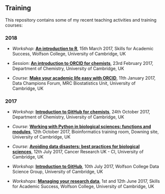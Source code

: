 ## Training

This repository contains some of my recent teaching activities and training courses:

### 2018

- *Workshop*: [**An introduction to R**](20180315_IntroductionToR_Wolfson_Cambridge/), 15th March 2017, Skills for Academic Success, Wolfson College, University of Cambridge, UK

- *Session*: [**An introduction to ORCID for chemists**](20180223_ORCID_Chemistry_Cambridge/), 23rd February 2017, Department of Chemistry, University of Cambridge, UK

- *Course*: [**Make your academic life easy with ORCID**](20180111_ORCID_DataChampions_Cambridge/), 11th January 2017, Data Champions Forum, MRC Biostatistics Unit, University of Cambridge, UK


### 2017

- *Workshop*: [**Introduction to GitHub for chemists**](20171024_GitHub_Chemistry_Cambridge/), 24th October 2017, Department of Chemistry, University of Cambridge, UK

- *Course*: [**Working with Python in biological sciences: functions and modules**](20171012_PythonAdvanced_Cambridge/), 12th October 2017, Bioinformatics training room, Downing site, University of Cambridge, UK

- *Course*: [**Avoiding data disasters: best practices for biological sciences**](20170712_AvoidDataDisasters/), 12th July 2017, Cancer Research UK - CI, University of Cambridge, UK

- *Workshop*: [**Introduction to GitHub**](20170710_GitHub_Wolfson/), 10th July 2017, Wolfson College Data Science Group, University of Cambridge, UK

- *Workshops*: [**Managing your research data**](20170601_RDM_Wolfson/), 1st and 12th June 2017, Skills for Academic Success, Wolfson College, University of Cambridge, UK
